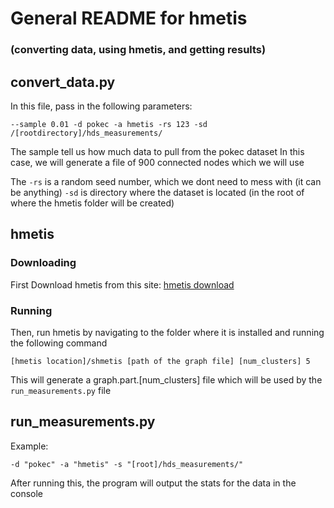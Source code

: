 # General README for hmetis

### (converting data, using hmetis, and getting results)

## convert_data.py

In this file, pass in the following parameters:

```
--sample 0.01 -d pokec -a hmetis -rs 123 -sd /[rootdirectory]/hds_measurements/
```

The sample tell us how much data to pull from the pokec dataset
In this case, we will generate a file of 900 connected nodes which we will use

The `-rs` is a random seed number, which we dont need to mess with (it can be anything)
`-sd` is directory where the dataset is located (in the root of where the hmetis folder will be created)

## hmetis

### Downloading

First Download hmetis from this site:
[hmetis download](http://glaros.dtc.umn.edu/gkhome/metis/hmetis/download)

### Running

Then, run hmetis by navigating to the folder where it is installed and running the following command

```
[hmetis location]/shmetis [path of the graph file] [num_clusters] 5
```

This will generate a graph.part.\[num_clusters\] file which will be used by the `run_measurements.py` file

## run_measurements.py

Example:

```
-d "pokec" -a "hmetis" -s "[root]/hds_measurements/"
```

After running this, the program will output the stats for the data in the console
